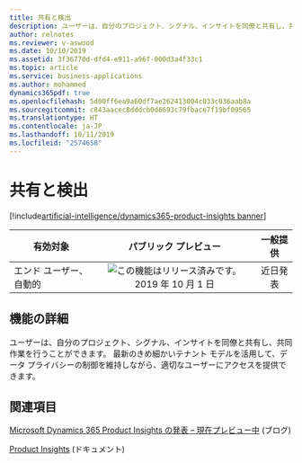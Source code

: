 ```yaml
---
title: 共有と検出
description: ユーザーは、自分のプロジェクト、シグナル、インサイトを同僚と共有し、共同作業を行うことができます。 最新のきめ細かいテナント モデルを活用して、データ プライバシーの制御を維持しながら、適切なユーザーにアクセスを提供できます。
author: relnotes
ms.reviewer: v-aswood
ms.date: 10/10/2019
ms.assetid: 3f36770d-dfd4-e911-a96f-000d3a4f33c1
ms.topic: article
ms.service: business-applications
ms.author: mohammed
dynamics365pdf: true
ms.openlocfilehash: 5d00ff6ea9a60df7ae262413004c033c036aab8a
ms.sourcegitcommit: c843aacec8dddcb0d6693c79fbace7f19bf09565
ms.translationtype: HT
ms.contentlocale: ja-JP
ms.lasthandoff: 10/11/2019
ms.locfileid: "2574658"
---
```

# <a name="sharing-and-discovery"></a>共有と検出
[!include[artificial-intelligence/dynamics365-product-insights banner](../includes/artificial-intelligence/dynamics365-product-insights.md)]

| 有効対象    |  パブリック プレビュー | 一般提供 | 
| ---------- | :----------: |:----------: |
|エンド ユーザー、自動的|![この機能はリリース済みです。](/dynamics365-release-plan/media/green-checkmark.png "この機能はリリース済みです。") 2019 年 10 月 1 日| 近日発表|






## <a name="feature-details"></a>機能の詳細
<!--feature detail start -->
ユーザーは、自分のプロジェクト、シグナル、インサイトを同僚と共有し、共同作業を行うことができます。 最新のきめ細かいテナント モデルを活用して、データ プライバシーの制御を維持しながら、適切なユーザーにアクセスを提供できます。
<!--feature detail end -->










## <a name="see-also"></a>関連項目

[Microsoft Dynamics 365 Product Insights の発表 – 現在プレビュー中](https://cloudblogs.microsoft.com/dynamics365/bdm/2019/10/02/announcing-microsoft-dynamics-365-product-insights-now-in-preview/) (ブログ)

[Product Insights](https://docs.microsoft.com/dynamics365/product-insights/) (ドキュメント)
